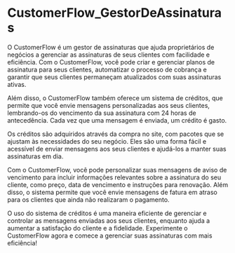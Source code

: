 # CustomerFlow_GestorDeAssinaturas

O CustomerFlow é um gestor de assinaturas que ajuda proprietários de negócios a gerenciar as assinaturas de seus clientes com facilidade e eficiência. Com o CustomerFlow, você pode criar e gerenciar planos de assinatura para seus clientes, automatizar o processo de cobrança e garantir que seus clientes permaneçam atualizados com suas assinaturas ativas.

Além disso, o CustomerFlow também oferece um sistema de créditos, que permite que você envie mensagens personalizadas aos seus clientes, lembrando-os do vencimento da sua assinatura com 24 horas de antecedência. Cada vez que uma mensagem é enviada, um crédito é gasto.

Os créditos são adquiridos através da compra no site, com pacotes que se ajustam às necessidades do seu negócio. Eles são uma forma fácil e acessível de enviar mensagens aos seus clientes e ajudá-los a manter suas assinaturas em dia.

Com o CustomerFlow, você pode personalizar suas mensagens de aviso de vencimento para incluir informações relevantes sobre a assinatura do seu cliente, como preço, data de vencimento e instruções para renovação. Além disso, o sistema permite que você envie mensagens de fatura em atraso para os clientes que ainda não realizaram o pagamento.

O uso do sistema de créditos é uma maneira eficiente de gerenciar e controlar as mensagens enviadas aos seus clientes, enquanto ajuda a aumentar a satisfação do cliente e a fidelidade. Experimente o CustomerFlow agora e comece a gerenciar suas assinaturas com mais eficiência!
